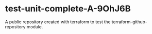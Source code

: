 # test-unit-complete-A-9OhJ6B
A public repository created with terraform to test the terraform-github-repository module.
